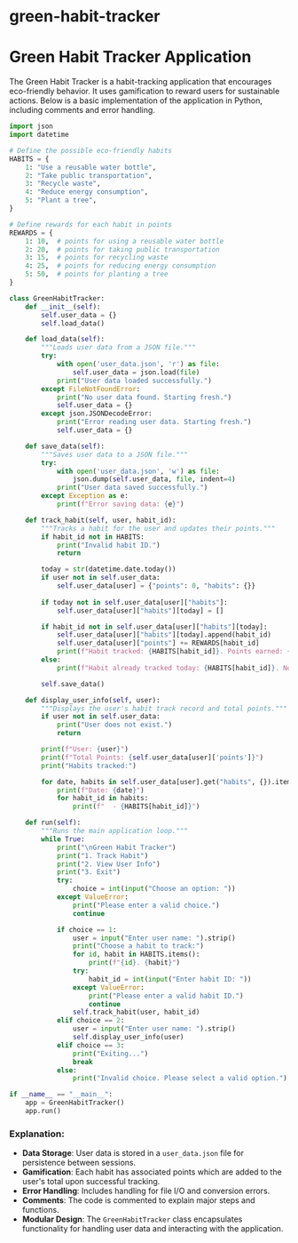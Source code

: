 # green-habit-tracker

# Green Habit Tracker Application

The Green Habit Tracker is a habit-tracking application that encourages eco-friendly behavior. It uses gamification to reward users for sustainable actions. Below is a basic implementation of the application in Python, including comments and error handling.

```python
import json
import datetime

# Define the possible eco-friendly habits
HABITS = {
    1: "Use a reusable water bottle",
    2: "Take public transportation",
    3: "Recycle waste",
    4: "Reduce energy consumption",
    5: "Plant a tree",
}

# Define rewards for each habit in points
REWARDS = {
    1: 10,  # points for using a reusable water bottle
    2: 20,  # points for taking public transportation
    3: 15,  # points for recycling waste
    4: 25,  # points for reducing energy consumption
    5: 50,  # points for planting a tree
}

class GreenHabitTracker:
    def __init__(self):
        self.user_data = {}
        self.load_data()

    def load_data(self):
        """Loads user data from a JSON file."""
        try:
            with open('user_data.json', 'r') as file:
                self.user_data = json.load(file)
            print("User data loaded successfully.")
        except FileNotFoundError:
            print("No user data found. Starting fresh.")
            self.user_data = {}
        except json.JSONDecodeError:
            print("Error reading user data. Starting fresh.")
            self.user_data = {}

    def save_data(self):
        """Saves user data to a JSON file."""
        try:
            with open('user_data.json', 'w') as file:
                json.dump(self.user_data, file, indent=4)
            print("User data saved successfully.")
        except Exception as e:
            print(f"Error saving data: {e}")

    def track_habit(self, user, habit_id):
        """Tracks a habit for the user and updates their points."""
        if habit_id not in HABITS:
            print("Invalid habit ID.")
            return

        today = str(datetime.date.today())
        if user not in self.user_data:
            self.user_data[user] = {"points": 0, "habits": {}}
        
        if today not in self.user_data[user]["habits"]:
            self.user_data[user]["habits"][today] = []

        if habit_id not in self.user_data[user]["habits"][today]:
            self.user_data[user]["habits"][today].append(habit_id)
            self.user_data[user]["points"] += REWARDS[habit_id]
            print(f"Habit tracked: {HABITS[habit_id]}. Points earned: {REWARDS[habit_id]}")
        else:
            print(f"Habit already tracked today: {HABITS[habit_id]}. No additional points awarded.")

        self.save_data()

    def display_user_info(self, user):
        """Displays the user's habit track record and total points."""
        if user not in self.user_data:
            print("User does not exist.")
            return

        print(f"User: {user}")
        print(f"Total Points: {self.user_data[user]['points']}")
        print("Habits tracked:")

        for date, habits in self.user_data[user].get("habits", {}).items():
            print(f"Date: {date}")
            for habit_id in habits:
                print(f"  - {HABITS[habit_id]}")

    def run(self):
        """Runs the main application loop."""
        while True:
            print("\nGreen Habit Tracker")
            print("1. Track Habit")
            print("2. View User Info")
            print("3. Exit")
            try:
                choice = int(input("Choose an option: "))
            except ValueError:
                print("Please enter a valid choice.")
                continue

            if choice == 1:
                user = input("Enter user name: ").strip()
                print("Choose a habit to track:")
                for id, habit in HABITS.items():
                    print(f"{id}. {habit}")
                try:
                    habit_id = int(input("Enter habit ID: "))
                except ValueError:
                    print("Please enter a valid habit ID.")
                    continue
                self.track_habit(user, habit_id)
            elif choice == 2:
                user = input("Enter user name: ").strip()
                self.display_user_info(user)
            elif choice == 3:
                print("Exiting...")
                break
            else:
                print("Invalid choice. Please select a valid option.")

if __name__ == "__main__":
    app = GreenHabitTracker()
    app.run()
```

### Explanation:
- **Data Storage**: User data is stored in a `user_data.json` file for persistence between sessions.
- **Gamification**: Each habit has associated points which are added to the user's total upon successful tracking.
- **Error Handling**: Includes handling for file I/O and conversion errors.
- **Comments**: The code is commented to explain major steps and functions.
- **Modular Design**: The `GreenHabitTracker` class encapsulates functionality for handling user data and interacting with the application.